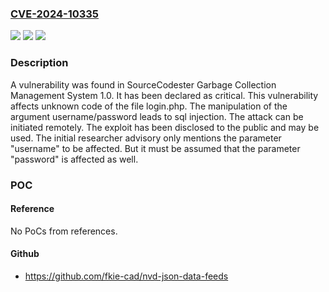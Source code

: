 ### [CVE-2024-10335](https://cve.mitre.org/cgi-bin/cvename.cgi?name=CVE-2024-10335)
![](https://img.shields.io/static/v1?label=Product&message=Garbage%20Collection%20Management%20System&color=blue)
![](https://img.shields.io/static/v1?label=Version&message=%3D%201.0%20&color=brighgreen)
![](https://img.shields.io/static/v1?label=Vulnerability&message=SQL%20Injection&color=brighgreen)

### Description

A vulnerability was found in SourceCodester Garbage Collection Management System 1.0. It has been declared as critical. This vulnerability affects unknown code of the file login.php. The manipulation of the argument username/password leads to sql injection. The attack can be initiated remotely. The exploit has been disclosed to the public and may be used. The initial researcher advisory only mentions the parameter "username" to be affected. But it must be assumed that the parameter "password" is affected as well.

### POC

#### Reference
No PoCs from references.

#### Github
- https://github.com/fkie-cad/nvd-json-data-feeds

